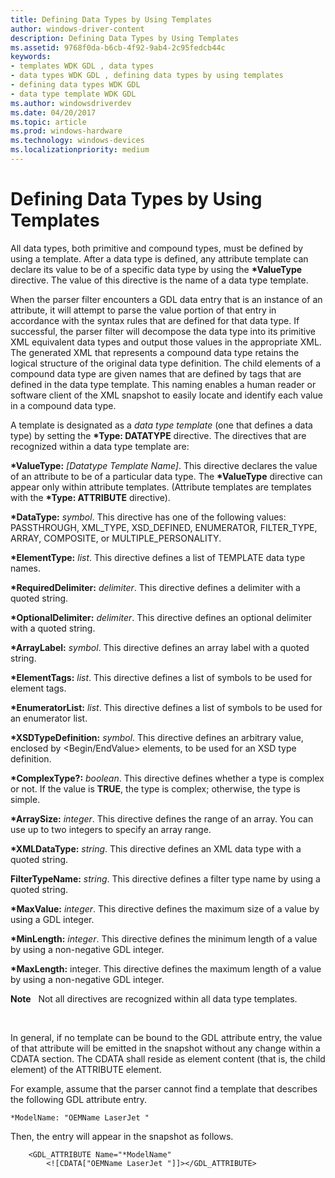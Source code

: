 ```yaml
---
title: Defining Data Types by Using Templates
author: windows-driver-content
description: Defining Data Types by Using Templates
ms.assetid: 9768f0da-b6cb-4f92-9ab4-2c95fedcb44c
keywords:
- templates WDK GDL , data types
- data types WDK GDL , defining data types by using templates
- defining data types WDK GDL
- data type template WDK GDL
ms.author: windowsdriverdev
ms.date: 04/20/2017
ms.topic: article
ms.prod: windows-hardware
ms.technology: windows-devices
ms.localizationpriority: medium
---
```


#  Defining Data Types by Using Templates


All data types, both primitive and compound types, must be defined by using a template. After a data type is defined, any attribute template can declare its value to be of a specific data type by using the **\*ValueType** directive. The value of this directive is the name of a data type template.

When the parser filter encounters a GDL data entry that is an instance of an attribute, it will attempt to parse the value portion of that entry in accordance with the syntax rules that are defined for that data type. If successful, the parser filter will decompose the data type into its primitive XML equivalent data types and output those values in the appropriate XML. The generated XML that represents a compound data type retains the logical structure of the original data type definition. The child elements of a compound data type are given names that are defined by tags that are defined in the data type template. This naming enables a human reader or software client of the XML snapshot to easily locate and identify each value in a compound data type.

A template is designated as a *data type template* (one that defines a data type) by setting the **\*Type: DATATYPE** directive. The directives that are recognized within a data type template are:

**\*ValueType:** *\[Datatype Template Name\]*. This directive declares the value of an attribute to be of a particular data type. The **\*ValueType** directive can appear only within attribute templates. (Attribute templates are templates with the **\*Type: ATTRIBUTE** directive).

**\*DataType:** *symbol*. This directive has one of the following values: PASSTHROUGH, XML\_TYPE, XSD\_DEFINED, ENUMERATOR, FILTER\_TYPE, ARRAY, COMPOSITE, or MULTIPLE\_PERSONALITY.

**\*ElementType:** *list*. This directive defines a list of TEMPLATE data type names.

**\*RequiredDelimiter:** *delimiter*. This directive defines a delimiter with a quoted string.

**\*OptionalDelimiter:** *delimiter*. This directive defines an optional delimiter with a quoted string.

**\*ArrayLabel:** *symbol*. This directive defines an array label with a quoted string.

**\*ElementTags:** *list*. This directive defines a list of symbols to be used for element tags.

**\*EnumeratorList:** *list*. This directive defines a list of symbols to be used for an enumerator list.

**\*XSDTypeDefinition:** *symbol*. This directive defines an arbitrary value, enclosed by &lt;Begin/EndValue&gt; elements, to be used for an XSD type definition.

**\*ComplexType?:** *boolean*. This directive defines whether a type is complex or not. If the value is **TRUE**, the type is complex; otherwise, the type is simple.

**\*ArraySize:** *integer*. This directive defines the range of an array. You can use up to two integers to specify an array range.

**\*XMLDataType:** *string*. This directive defines an XML data type with a quoted string.

**FilterTypeName:** *string*. This directive defines a filter type name by using a quoted string.

**\*MaxValue:** *integer*. This directive defines the maximum size of a value by using a GDL integer.

**\*MinLength:** *integer*. This directive defines the minimum length of a value by using a non-negative GDL integer.

**\*MaxLength:** integer. This directive defines the maximum length of a value by using a non-negative GDL integer.

**Note**   Not all directives are recognized within all data type templates.

 

In general, if no template can be bound to the GDL attribute entry, the value of that attribute will be emitted in the snapshot without any change within a CDATA section. The CDATA shall reside as element content (that is, the child element) of the ATTRIBUTE element.

For example, assume that the parser cannot find a template that describes the following GDL attribute entry.

```
*ModelName: "OEMName LaserJet "
```

Then, the entry will appear in the snapshot as follows.

```
    <GDL_ATTRIBUTE Name="*ModelName" 
        <![CDATA["OEMName LaserJet "]]></GDL_ATTRIBUTE>
```

 

 




